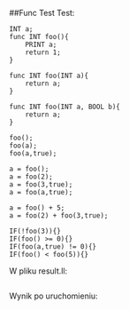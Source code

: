 ##Func Test
Test: 
```
INT a;
func INT foo(){
    PRINT a;
    return 1;
}

func INT foo(INT a){
    return a;
}

func INT foo(INT a, BOOL b){
    return a;
}

foo();
foo(a);
foo(a,true);

a = foo();
a = foo(2);
a = foo(3,true);
a = foo(a,true);

a = foo() + 5;
a = foo(2) + foo(3,true);

IF(!foo(3)){}
IF(foo() >= 0){}
IF(foo(a,true) != 0){}
IF(foo() < foo(5)){}

```

W pliku result.ll:
```llvm

```

Wynik po uruchomieniu: 
```

```
